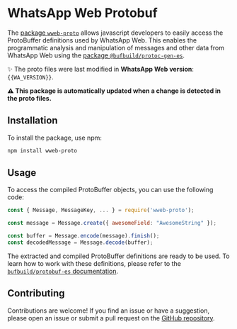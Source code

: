 # WhatsApp Web Protobuf

The [package `wweb-proto`](https://www.npmjs.com/package/wweb-proto) allows javascript developers to easily access the ProtoBuffer definitions used by WhatsApp Web. This enables the programmatic analysis and manipulation of messages and other data from WhatsApp Web using the [package `@bufbuild/protoc-gen-es`](https://www.npmjs.com/package/@bufbuild/protoc-gen-es).

✨ The proto files were last modified in **WhatsApp Web version**: `{{WA_VERSION}}`.

**⚠️ This package is automatically updated when a change is detected in the proto files.**

## Installation

To install the package, use npm:

```sh
npm install wweb-proto
```

## Usage

To access the compiled ProtoBuffer objects, you can use the following code:

```javascript
const { Message, MessageKey, ... } = require('wweb-proto');

const message = Message.create({ awesomeField: "AwesomeString" });

const buffer = Message.encode(message).finish();
const decodedMessage = Message.decode(buffer);
```

The extracted and compiled ProtoBuffer definitions are ready to be used. To learn how to work with these definitions, please refer to the [`bufbuild/protobuf-es` documentation](https://github.com/bufbuild/protobuf-es).

## Contributing

Contributions are welcome! If you find an issue or have a suggestion, please open an issue or submit a pull request on the [GitHub repository](https://github.com/jaovitubr/wweb-proto).
